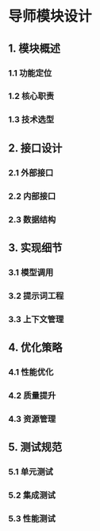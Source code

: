 # 导师模块设计

## 1. 模块概述
### 1.1 功能定位
### 1.2 核心职责
### 1.3 技术选型

## 2. 接口设计
### 2.1 外部接口
### 2.2 内部接口
### 2.3 数据结构

## 3. 实现细节
### 3.1 模型调用
### 3.2 提示词工程
### 3.3 上下文管理

## 4. 优化策略
### 4.1 性能优化
### 4.2 质量提升
### 4.3 资源管理

## 5. 测试规范
### 5.1 单元测试
### 5.2 集成测试
### 5.3 性能测试
